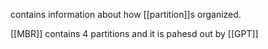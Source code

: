 contains information about how [[partition]]s organized. 

[[MBR]] contains 4 partitions and it is pahesd out by [[GPT]]